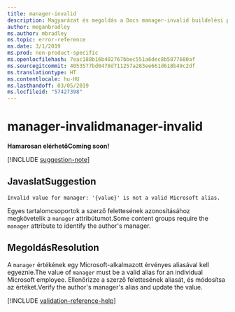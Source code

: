 ```yaml
---
title: manager-invalid
description: Magyarázat és megoldás a Docs manager-invalid buildelési problémájára
author: meganbradley
ms.author: mbradley
ms.topic: error-reference
ms.date: 3/1/2019
ms.prod: non-product-specific
ms.openlocfilehash: 7eac188b16b402767bbec551a6dec8b5877680af
ms.sourcegitcommit: 4053577bd0478d711257a283ee661d618b49c2df
ms.translationtype: HT
ms.contentlocale: hu-HU
ms.lasthandoff: 03/05/2019
ms.locfileid: "57427398"
---
```

# <a name="manager-invalid"></a><span data-ttu-id="26e50-103">manager-invalid</span><span class="sxs-lookup"><span data-stu-id="26e50-103">manager-invalid</span></span>

<span data-ttu-id="26e50-104">**Hamarosan elérhető**</span><span class="sxs-lookup"><span data-stu-id="26e50-104">**Coming soon!**</span></span>

[!INCLUDE [suggestion-note](includes/suggestion-note.md)]

## <a name="suggestion"></a><span data-ttu-id="26e50-105">Javaslat</span><span class="sxs-lookup"><span data-stu-id="26e50-105">Suggestion</span></span>

`Invalid value for manager: '{value}' is not a valid Microsoft alias.`

<span data-ttu-id="26e50-106">Egyes tartalomcsoportok a szerző felettesének azonosításához megkövetelik a `manager` attribútumot.</span><span class="sxs-lookup"><span data-stu-id="26e50-106">Some content groups require the `manager` attribute to identify the author's manager.</span></span>

## <a name="resolution"></a><span data-ttu-id="26e50-107">Megoldás</span><span class="sxs-lookup"><span data-stu-id="26e50-107">Resolution</span></span>

<span data-ttu-id="26e50-108">A `manager` értékének egy Microsoft-alkalmazott érvényes aliasával kell egyeznie.</span><span class="sxs-lookup"><span data-stu-id="26e50-108">The value of `manager` must be a valid alias for an individual Microsoft employee.</span></span> <span data-ttu-id="26e50-109">Ellenőrizze a szerző felettesének aliasát, és módosítsa az értéket.</span><span class="sxs-lookup"><span data-stu-id="26e50-109">Verify the author's manager's alias and update the value.</span></span>

<!--make sure to add this file to your includes folder and verify the path-->
[!INCLUDE [validation-reference-help](includes/validation-reference-help.md)]
